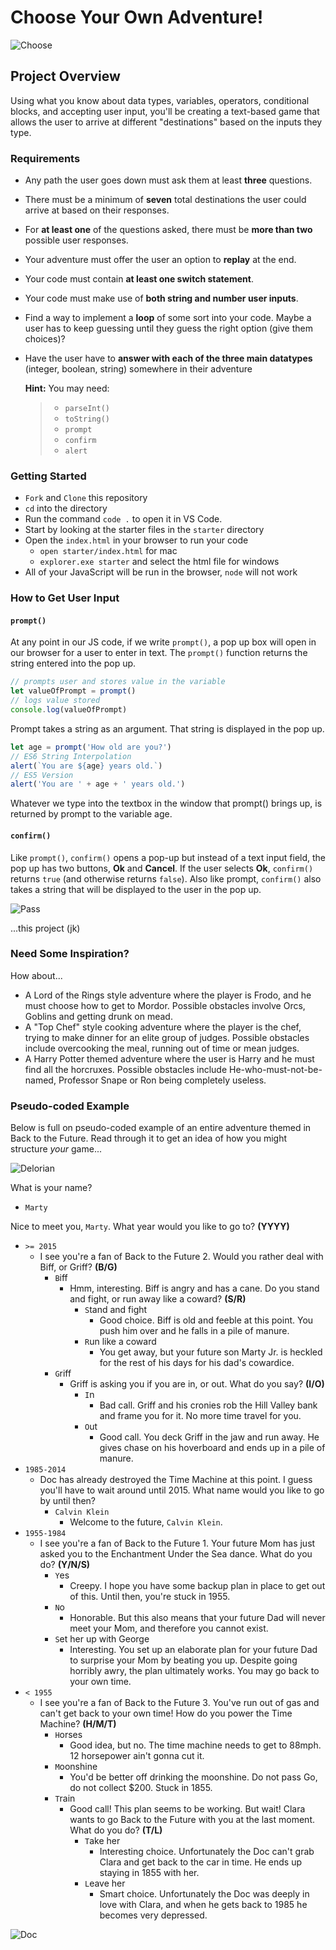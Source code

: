 # Choose Your Own Adventure!

![Choose](https://external-content.duckduckgo.com/iu/?u=http%3A%2F%2Fimages.huffingtonpost.com%2F2016-05-09-1462761733-5966723-chooseyourown.jpg&f=1&nofb=1)

## Project Overview

Using what you know about data types, variables, operators, conditional blocks, and accepting user input, you'll be creating a text-based game that allows the user to arrive at different "destinations" based on the inputs they type.

### Requirements

- Any path the user goes down must ask them at least **three** questions.
- There must be a minimum of **seven** total destinations the user could arrive at based on their responses.
- For **at least one** of the questions asked, there must be **more than two** possible user responses.
- Your adventure must offer the user an option to **replay** at the end.
- Your code must contain **at least one switch statement**.
- Your code must make use of **both string and number user inputs**.
- Find a way to implement a **loop** of some sort into your code. Maybe a user has to keep guessing until they guess the right option (give them choices)?
- Have the user have to **answer with each of the three main datatypes** (integer, boolean, string) somewhere in their adventure

  **Hint:** You may need:

  > - `parseInt()`
  > - `toString()`
  > - `prompt`
  > - `confirm`
  > - `alert`

### Getting Started

- `Fork` and `Clone` this repository
- `cd` into the directory
- Run the command `code .` to open it in VS Code.
- Start by looking at the starter files in the `starter` directory
- Open the `index.html` in your browser to run your code
  - `open starter/index.html` for mac
  - `explorer.exe starter` and select the html file for windows
- All of your JavaScript will be run in the browser, `node` will not work

### How to Get User Input

#### `prompt()`

At any point in our JS code, if we write `prompt()`, a pop up box will open in our browser for a user to enter in text. The `prompt()` function returns the string entered into the pop up.

```js
// prompts user and stores value in the variable
let valueOfPrompt = prompt()
// logs value stored
console.log(valueOfPrompt)
```

Prompt takes a string as an argument. That string is displayed in the pop up.

```js
let age = prompt('How old are you?')
// ES6 String Interpolation
alert(`You are ${age} years old.`)
// ES5 Version
alert('You are ' + age + ' years old.')
```

Whatever we type into the textbox in the window that prompt() brings up, is returned by prompt to the variable age.

#### `confirm()`

Like `prompt()`, `confirm()` opens a pop-up but instead of a text input field, the pop up has two buttons, **Ok** and **Cancel**. If the user selects **Ok**, `confirm()` returns `true` (and otherwise returns `false`). Also like prompt, `confirm()` also takes a string that will be displayed to the user in the pop up.

![Pass](https://external-content.duckduckgo.com/iu/?u=https%3A%2F%2Fmedia.giphy.com%2Fmedia%2FnjYrp176NQsHS%2Fgiphy-downsized-large.gif&f=1&nofb=1)

...this project (jk)

### Need Some Inspiration?

How about...

- A Lord of the Rings style adventure where the player is Frodo, and he must choose how to get to Mordor. Possible obstacles involve Orcs, Goblins and getting drunk on mead.
- A "Top Chef" style cooking adventure where the player is the chef, trying to make dinner for an elite group of judges. Possible obstacles include overcooking the meal, running out of time or mean judges.
- A Harry Potter themed adventure where the user is Harry and he must find all the horcruxes. Possible obstacles include He-who-must-not-be-named, Professor Snape or Ron being completely useless.

### Pseudo-coded Example

Below is full on pseudo-coded example of an entire adventure themed in Back to the Future.  Read through it to get an idea of how you might structure *your* game...

![Delorian](https://external-content.duckduckgo.com/iu/?u=https%3A%2F%2Fmedia.giphy.com%2Fmedia%2F7TZvWKVkm0xXi%2Fgiphy.gif&f=1&nofb=1)

What is your name?

- `Marty`

Nice to meet you, `Marty`. What year would you like to go to? **(YYYY)**

- `>= 2015`
  - I see you're a fan of Back to the Future 2. Would you rather deal with Biff, or Griff? **(B/G)**
    - `B`iff
      - Hmm, interesting. Biff is angry and has a cane. Do you stand and fight, or run away like a coward? **(S/R)**
        - `S`tand and fight
          - Good choice. Biff is old and feeble at this point. You push him over and he falls in a pile of manure.
        - `R`un like a coward
          - You get away, but your future son Marty Jr. is heckled for the rest of his days for his dad's cowardice.
    - `G`riff
      - Griff is asking you if you are in, or out. What do you say? **(I/O)**
        - `I`n
          - Bad call. Griff and his cronies rob the Hill Valley bank and frame you for it. No more time travel for you.
        - `O`ut
          - Good call. You deck Griff in the jaw and run away. He gives chase on his hoverboard and ends up in a pile of manure.
- `1985-2014`
  - Doc has already destroyed the Time Machine at this point. I guess you'll have to wait around until 2015. What name would you like to go by until then?
    - `Calvin Klein`
      - Welcome to the future, `Calvin Klein`.
- `1955-1984`
  - I see you're a fan of Back to the Future 1. Your future Mom has just asked you to the Enchantment Under the Sea dance. What do you do? **(Y/N/S)**
    - `Y`es
      - Creepy. I hope you have some backup plan in place to get out of this. Until then, you're stuck in 1955.
    - `N`o
      - Honorable. But this also means that your future Dad will never meet your Mom, and therefore you cannot exist.
    - `S`et her up with George
      - Interesting. You set up an elaborate plan for your future Dad to surprise your Mom by beating you up. Despite going horribly awry, the plan ultimately works. You may go back to your own time.
- `< 1955`
  - I see you're a fan of Back to the Future 3. You've run out of gas and can't get back to your own time! How do you power the Time Machine? **(H/M/T)**
    - `H`orses
      - Good idea, but no. The time machine needs to get to 88mph. 12 horsepower ain't gonna cut it.
    - `M`oonshine
      - You'd be better off drinking the moonshine. Do not pass Go, do not collect $200. Stuck in 1855.
    - `T`rain
      - Good call! This plan seems to be working. But wait! Clara wants to go Back to the Future with you at the last moment. What do you do? **(T/L)**
        - `T`ake her
          - Interesting choice. Unfortunately the Doc can't grab Clara and get back to the car in time. He ends up staying in 1855 with her.
        - `L`eave her
          - Smart choice. Unfortunately the Doc was deeply in love with Clara, and when he gets back to 1985 he becomes very depressed.

![Doc](https://external-content.duckduckgo.com/iu/?u=https%3A%2F%2Fmedia.giphy.com%2Fmedia%2Fhn45V8hBhRIpW%2Fgiphy.gif&f=1&nofb=1)
